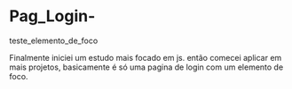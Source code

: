 # Pag_Login-
teste_elemento_de_foco

Finalmente iniciei um estudo mais focado em js. então comecei aplicar em mais projetos, 
basicamente é só uma pagina de login com um elemento de foco.
